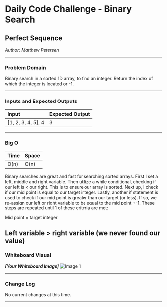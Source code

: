 # Daily Code Challenge - Binary Search

## Perfect Sequence
*Author: Matthew Petersen*

---

### Problem Domain

Binary search in a sorted 1D array, to find an integer. Return the index of which the integer is located or -1.

---

### Inputs and Expected Outputs

| Input | Expected Output |
| :----------- | :----------- |
| [1, 2, 3, 4, 5], 4 | 3 |


---

### Big O


| Time | Space |
| :----------- | :----------- |
| O(n) | O(n) |

Binary searches are great and fast for searching sorted arrays. First I set a left, middle and right variable. Then utilize a while conditional, checking if our left is < our right. This is to ensure our array is sorted. Next up, I check if our mid point is equal to our target integer. Lastly, another if statement is used to check if our mid point is greater than our target (or less). If so, we re-assign our left or right variable to be equal to the mid point +-1. These steps are repeated until 1 of these criteria are met: 

Mid point = target integer

Left variable > right variable (we never found our value)
---


### Whiteboard Visual
***[Your Whiteboard Image]***
![Image 1](../images/CC3.PNG)


---

### Change Log
No current changes at this time.  

---